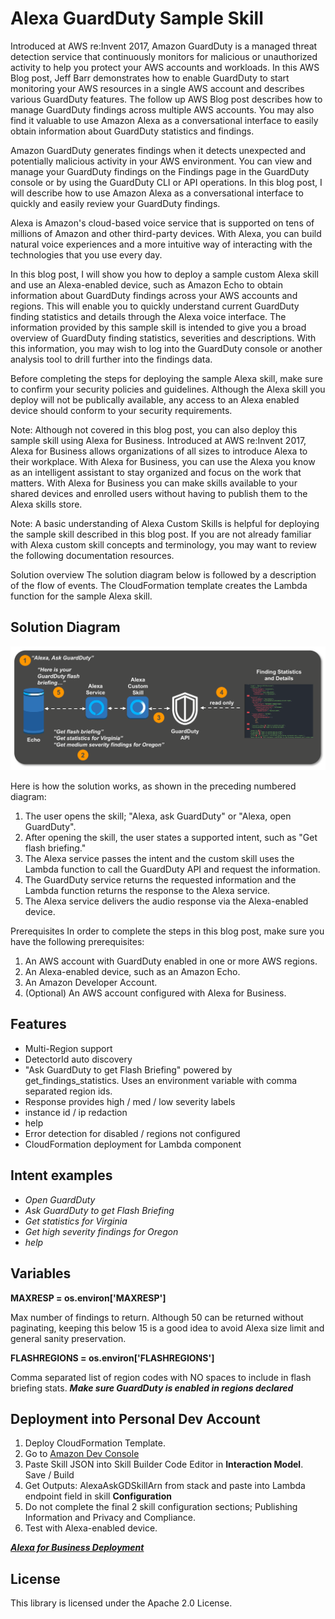 
# Alexa GuardDuty Sample Skill

Introduced at AWS re:Invent 2017, Amazon GuardDuty is a managed threat detection service that continuously monitors for malicious or unauthorized activity to help you protect your AWS accounts and workloads. In this AWS Blog post, Jeff Barr demonstrates how to enable GuardDuty to start monitoring your AWS resources in a single AWS account and describes various GuardDuty features. The follow up AWS Blog post describes how to manage GuardDuty findings across multiple AWS accounts. You may also find it valuable to use Amazon Alexa as a conversational interface to easily obtain information about GuardDuty statistics and findings.

Amazon GuardDuty generates findings when it detects unexpected and potentially malicious activity in your AWS environment. You can view and manage your GuardDuty findings on the Findings page in the GuardDuty console or by using the GuardDuty CLI or API operations. In this blog post, I will describe how to use Amazon Alexa as a conversational interface to quickly and easily review your GuardDuty findings.

Alexa is Amazon's cloud-based voice service that is supported on tens of millions of Amazon and other third-party devices. With Alexa, you can build natural voice experiences and a more intuitive way of interacting with the technologies that you use every day.

In this blog post, I will show you how to deploy a sample custom Alexa skill and use an Alexa-enabled device, such as Amazon Echo to obtain information about GuardDuty findings across your AWS accounts and regions. This will enable you to quickly understand current GuardDuty finding statistics and details through the Alexa voice interface. The information provided by this sample skill is intended to give you a broad overview of GuardDuty finding statistics, severities and descriptions. With this information, you may wish to log into the GuardDuty console or another analysis tool to drill further into the findings data.

Before completing the steps for deploying the sample Alexa skill, make sure to confirm your security policies and guidelines. Although the Alexa skill you deploy will not be publically available, any access to an Alexa enabled device should conform to your security requirements.

Note: Although not covered in this blog post, you can also deploy this sample skill using Alexa for Business. Introduced at AWS re:Invent 2017, Alexa for Business allows organizations of all sizes to introduce Alexa to their workplace. With Alexa for Business, you can use the Alexa you know as an intelligent assistant to stay organized and focus on the work that matters. With Alexa for Business you can make skills available to your shared devices and enrolled users without having to publish them to the Alexa skills store.

Note: A basic understanding of Alexa Custom Skills is helpful for deploying the sample skill described in this blog post. If you are not already familiar with Alexa custom skill concepts and terminology, you may want to review the following documentation resources.

Solution overview
The solution diagram below is followed by a description of the flow of events. The CloudFormation template creates the Lambda function for the sample Alexa skill.

## Solution Diagram
![architecture diagram](images/skill-diagram.png)

Here is how the solution works, as shown in the preceding numbered diagram:
1.	The user opens the skill; "Alexa, ask GuardDuty" or "Alexa, open GuardDuty".
2.	After opening the skill, the user states a supported intent, such as "Get flash briefing."
3.	The Alexa service passes the intent and the custom skill uses the Lambda function to call the GuardDuty API and request the information.
4.	The GuardDuty service returns the requested information and the Lambda function returns the response to the Alexa service.
5.	The Alexa service delivers the audio response via the Alexa-enabled device.

Prerequisites
In order to complete the steps in this blog post, make sure you have the following prerequisites:
1.	An AWS account with GuardDuty enabled in one or more AWS regions.
2.	An Alexa-enabled device, such as an Amazon Echo.
3.	An Amazon Developer Account.
4.	(Optional) An AWS account configured with Alexa for Business.

## Features
- Multi-Region support
- DetectorId auto discovery
- "Ask GuardDuty to get Flash Briefing" powered by get_findings_statistics. Uses an environment variable with comma separated region ids.
- Response provides high / med / low severity labels
- instance id / ip redaction
- help
- Error detection for disabled / regions not configured
- CloudFormation deployment for Lambda component

## Intent examples
- *Open GuardDuty*
- *Ask GuardDuty to get Flash Briefing*
- *Get statistics for Virginia*
- *Get high severity findings for Oregon*
- *help*

## Variables
**MAXRESP = os.environ['MAXRESP']**

Max number of findings to return. Although 50 can be returned without paginating,
keeping this below 15 is a good idea to avoid Alexa size limit and general sanity preservation.

**FLASHREGIONS = os.environ['FLASHREGIONS']**

Comma separated list of region codes with NO spaces to include in flash briefing stats.
***Make sure GuardDuty is enabled in regions declared***

## Deployment into Personal Dev Account

1. Deploy CloudFormation Template.
2.  Go to [Amazon Dev Console](https://developer.amazon.com/alexa/console)
3. Paste Skill JSON into Skill Builder Code Editor in **Interaction Model**. Save / Build
4. Get Outputs: AlexaAskGDSkillArn from stack and paste into Lambda endpoint field in skill **Configuration**
5. Do not complete the final 2 skill configuration sections; Publishing Information and Privacy and Compliance.
6. Test with Alexa-enabled device.

***[Alexa for Business Deployment](https://aws.amazon.com/alexaforbusiness/getting-started/)***


## License

This library is licensed under the Apache 2.0 License.
